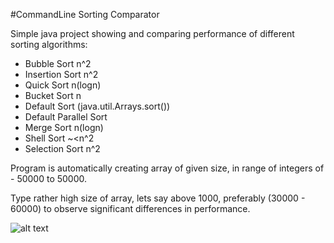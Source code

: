 #CommandLine Sorting Comparator

Simple java project showing and comparing performance of different sorting algorithms:

- Bubble Sort n^2
- Insertion Sort n^2
- Quick Sort n(logn)
- Bucket Sort n
- Default Sort (java.util.Arrays.sort())
- Default Parallel Sort
- Merge Sort n(logn)
- Shell Sort ~<n^2
- Selection Sort n^2

Program is automatically creating array of given size, in range of integers of - 50000 to 50000. 

Type rather high size of array, lets say above 1000, preferably (30000 - 60000) to observe significant differences in performance.

![alt text](https://i.imgur.com/h1B9aFG.png?1)
